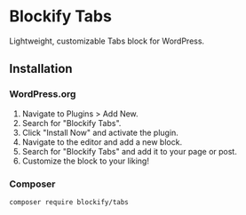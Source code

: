 # Blockify Tabs

Lightweight, customizable Tabs block for WordPress.

## Installation

### WordPress.org

1. Navigate to Plugins > Add New.
2. Search for "Blockify Tabs".
3. Click "Install Now" and activate the plugin.
4. Navigate to the editor and add a new block.
5. Search for "Blockify Tabs" and add it to your page or post.
6. Customize the block to your liking!

### Composer

```bash
composer require blockify/tabs
```
